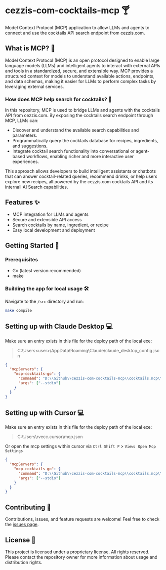 # cezzis-com-cocktails-mcp 🍸

Model Context Protocol (MCP) application to allow LLMs and agents to connect and use the cocktails API search endpoint from cezzis.com.

## What is MCP? 🤖

Model Context Protocol (MCP) is an open protocol designed to enable large language models (LLMs) and intelligent agents to interact with external APIs and tools in a standardized, secure, and extensible way. MCP provides a structured context for models to understand available actions, endpoints, and data schemas, making it easier for LLMs to perform complex tasks by leveraging external services.

### How does MCP help search for cocktails? 🍹

In this repository, MCP is used to bridge LLMs and agents with the cocktails API from cezzis.com. By exposing the cocktails search endpoint through MCP, LLMs can:
- Discover and understand the available search capabilities and parameters.
- Programmatically query the cocktails database for recipes, ingredients, and suggestions.
- Integrate cocktail search functionality into conversational or agent-based workflows, enabling richer and more interactive user experiences.

This approach allows developers to build intelligent assistants or chatbots that can answer cocktail-related queries, recommend drinks, or help users explore new recipes, all powered by the cezzis.com cocktails API and its internall AI Search capabilities.

## Features ✨
- MCP integration for LLMs and agents
- Secure and extensible API access
- Search cocktails by name, ingredient, or recipe
- Easy local development and deployment

## Getting Started 🚀

### Prerequisites
- Go (latest version recommended)
- make

### Building the app for local usage 🛠️

Navigate to the `/src` directory and run:

```bash
make compile
```

## Setting up with Claude Desktop 💻

Make sure an entry exists in this file for the deploy path of the local exe:
> C:\Users\<user>\AppData\Roaming\Claude\claude_desktop_config.json

```json
{
  "mcpServers": {
	"mcp-cocktails-go": {
      "command": "D:\\Github\\cezzis-com-cocktails-mcp\\cocktails.mcp\\dist\\cezzis-cocktails.exe",
      "args": ["--stdio"]
    }
  }
}
```

## Setting up with Cursor 💻

Make sure an entry exists in this file for the deploy path of the local exe:
> C:\Users\rvecc\.cursor\mcp.json

Or open the mcp settings within cursor via `Ctrl Shift P` > `View: Open Mcp Settings`

```json
{
  "mcpServers": {
	"mcp-cocktails-go": {
      "command": "D:\\Github\\cezzis-com-cocktails-mcp\\cocktails.mcp\\dist\\cezzis-cocktails.exe",
      "args": ["--stdio"]
    }
  }
}
```


## Contributing 🤝

Contributions, issues, and feature requests are welcome! Feel free to check the [issues page](../../issues).

## License 📄

This project is licensed under a proprietary license. All rights reserved. Please contact the repository owner for more information about usage and distribution rights.
